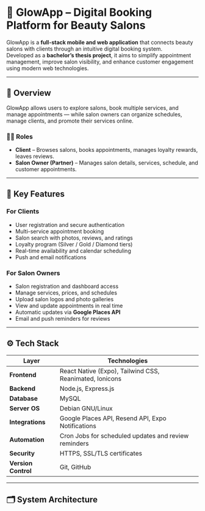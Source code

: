 # 🌟 GlowApp – Digital Booking Platform for Beauty Salons

GlowApp is a **full-stack mobile and web application** that connects beauty salons with clients through an intuitive digital booking system.  
Developed as a **bachelor’s thesis project**, it aims to simplify appointment management, improve salon visibility, and enhance customer engagement using modern web technologies.

---

## 🚀 Overview

GlowApp allows users to explore salons, book multiple services, and manage appointments — while salon owners can organize schedules, manage clients, and promote their services online.

### 👩‍🎤 Roles
- **Client** – Browses salons, books appointments, manages loyalty rewards, leaves reviews.  
- **Salon Owner (Partner)** – Manages salon details, services, schedule, and customer appointments.

---

## 🧩 Key Features

### For Clients
- User registration and secure authentication  
- Multi-service appointment booking  
- Salon search with photos, reviews, and ratings  
- Loyalty program (Silver / Gold / Diamond tiers)  
- Real-time availability and calendar scheduling  
- Push and email notifications  

### For Salon Owners
- Salon registration and dashboard access  
- Manage services, prices, and schedules  
- Upload salon logos and photo galleries  
- View and update appointments in real time  
- Automatic updates via **Google Places API**  
- Email and push reminders for reviews  

---

## ⚙️ Tech Stack

| Layer | Technologies |
|-------|---------------|
| **Frontend** | React Native (Expo), Tailwind CSS, Reanimated, Ionicons |
| **Backend** | Node.js, Express.js |
| **Database** | MySQL |
| **Server OS** | Debian GNU/Linux |
| **Integrations** | Google Places API, Resend API, Expo Notifications |
| **Automation** | Cron Jobs for scheduled updates and review reminders |
| **Security** | HTTPS, SSL/TLS certificates |
| **Version Control** | Git, GitHub |

---

## 🗂️ System Architecture

